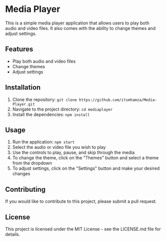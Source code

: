 # Media Player

This is a simple media player application that allows users to play both audio and video files. It also comes with the ability to change themes and adjust settings.

## Features

- Play both audio and video files
- Change themes
- Adjust settings

## Installation

1. Clone the repository: `git clone https://github.com/itsmhamza/Media-Player.git`
2. Navigate to the project directory: `cd mediaplayer`
3. Install the dependencies: `npm install`

## Usage

1. Run the application: `npm start`
2. Select the audio or video file you wish to play
3. Use the controls to play, pause, and skip through the media
4. To change the theme, click on the "Themes" button and select a theme from the dropdown
5. To adjust settings, click on the "Settings" button and make your desired changes

## Contributing

If you would like to contribute to this project, please submit a pull request.

## License

This project is licensed under the MIT License - see the LICENSE.md file for details.
